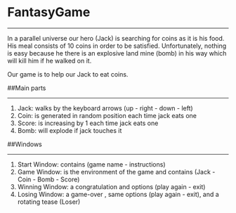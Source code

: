 # FantasyGame

---

In a parallel universe our hero (Jack) is searching for coins as it is his food. His meal consists of 10 coins in order to be satisfied. Unfortunately, nothing is easy because he there is an explosive land mine (bomb) in his way which will kill him if he walked on it. 

Our game is to help our Jack to eat coins.

##Main parts

---

1. Jack: walks by the keyboard arrows (up - right - down - left) 
2. Coin: is generated in random position each time jack eats one
3. Score: is increasing by 1 each time jack eats one 
4. Bomb: will explode if jack touches it


##Windows

---

1. Start Window: contains (game name - instructions) 
2. Game Window: is the environment of the game and contains (Jack - Coin - Bomb - Score)
3. Winning Window: a congratulation and options (play again - exit) 
4. Losing Window: a game-over , same options (play again - exit), and a rotating tease (Loser) 



